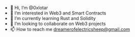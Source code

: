 - 👋 Hi, I’m @0xlotar
- 👀 I’m interested in Web3 and Smart Contracts
- 🌱 I’m currently learning Rust and Solidity
- 💞️ I’m looking to collaborate on Web3 projects
- 📫 How to reach me dreamerofelectricsheep@gmail.com 

<!---
0xlotar/0xlotar is a ✨ special ✨ repository because its `README.md` (this file) appears on your GitHub profile.
You can click the Preview link to take a look at your changes.
--->
